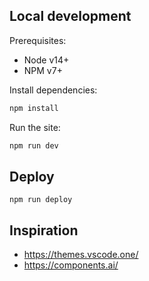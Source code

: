 ## Local development

Prerequisites:

- Node v14+
- NPM v7+

Install dependencies:

```sh
npm install
```

Run the site:

```sh
npm run dev
```

## Deploy

```
npm run deploy
```

## Inspiration

- https://themes.vscode.one/
- https://components.ai/
